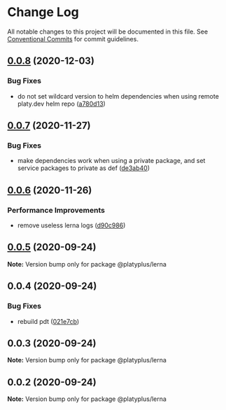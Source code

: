 # Change Log

All notable changes to this project will be documented in this file.
See [Conventional Commits](https://conventionalcommits.org) for commit guidelines.

## [0.0.8](https://github.com/platyplus/platyplus/compare/@platyplus/lerna@0.0.7...@platyplus/lerna@0.0.8) (2020-12-03)


### Bug Fixes

* do not set wildcard version to helm dependencies when using remote platy.dev helm repo ([a780d13](https://github.com/platyplus/platyplus/commit/a780d13c685b3e587be293380fa60299a7079eb6))





## [0.0.7](https://github.com/platyplus/platyplus/compare/@platyplus/lerna@0.0.6...@platyplus/lerna@0.0.7) (2020-11-27)


### Bug Fixes

* make dependencies work when using a private package, and set service packages to private as def ([de3ab40](https://github.com/platyplus/platyplus/commit/de3ab403c8a20c68a4728902ce450e3b1d4c67ae))





## [0.0.6](https://github.com/platyplus/platyplus/compare/@platyplus/lerna@0.0.5...@platyplus/lerna@0.0.6) (2020-11-26)


### Performance Improvements

* remove useless lerna logs ([d90c986](https://github.com/platyplus/platyplus/commit/d90c986734cf995d0d666a5d3e79b404a3857a65))





## [0.0.5](https://github.com/platyplus/platyplus/compare/@platyplus/lerna@0.0.4...@platyplus/lerna@0.0.5) (2020-09-24)

**Note:** Version bump only for package @platyplus/lerna





## 0.0.4 (2020-09-24)


### Bug Fixes

* rebuild pdt ([021e7cb](https://github.com/platyplus/platyplus/commit/021e7cb617ad0fe251d134395196050f64c72d08))





## 0.0.3 (2020-09-24)

**Note:** Version bump only for package @platyplus/lerna





## 0.0.2 (2020-09-24)

**Note:** Version bump only for package @platyplus/lerna
